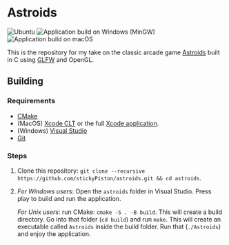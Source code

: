 # Astroids
![Ubuntu](https://github.com/stickyPiston/astroids/workflows/Application%20build%20on%20Ubuntu/badge.svg)
![Application build on Windows (MinGW)](https://github.com/stickyPiston/astroids/workflows/Application%20build%20on%20Windows%20(MinGW)/badge.svg)
![Application build on macOS](https://github.com/stickyPiston/astroids/workflows/Application%20build%20on%20macOS/badge.svg)

This is the repository for my take on the classic arcade game [Astroids](https://en.wikipedia.org/wiki/Asteroids_(video_game)) built in C using [GLFW](https://www.glfw.org) and OpenGL.

## Building

### Requirements
- [CMake](https://cmake.org/download/)
- (MacOS) [Xcode CLT](https://medium.com/@mrjohnkilonzi/how-to-resolve-no-xcode-or-clt-version-detected-d0cf2b10a750) or the full [Xcode application](https://apps.apple.com/nl/app/xcode/id497799835?mt=12).
- (Windows) [Visual Studio](https://visualstudio.microsoft.com)
- [Git](https://git-scm.com)

### Steps

1. Clone this repository: `git clone --recursive https://github.com/stickyPiston/astroids.git && cd astroids`.
2. _For Windows users_: Open the `astroids` folder in Visual Studio. Press play to build and run the application.

   _For Unix users_: run CMake: `cmake -S . -B build`. This will create a build directory. Go into that folder (`cd build`) and run `make`. This will create an executable called `Astroids` inside the build folder. Run that (`./Astroids`) and enjoy the application.
